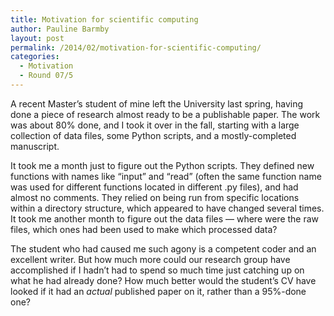 ```yaml
---
title: Motivation for scientific computing
author: Pauline Barmby
layout: post
permalink: /2014/02/motivation-for-scientific-computing/
categories:
  - Motivation
  - Round 07/5
---
```

A recent Master&#8217;s student of mine left the University last spring, having done a piece of research almost ready to be a publishable paper. The work was about 80% done, and I took it over in the fall, starting with a large collection of data files, some Python scripts, and a mostly-completed manuscript.

It took me a month just to figure out the Python scripts. They defined new functions with names like &#8220;input&#8221; and &#8220;read&#8221; (often the same function name was used for different functions located in different .py files), and had almost no comments. They relied on being run from specific locations within a directory structure, which appeared to have changed several times. It took me another month to figure out the data files &#8212; where were the raw files, which ones had been used to make which processed data?

The student who had caused me such agony is a competent coder and an excellent writer. But how much more could our research group have accomplished if I hadn&#8217;t had to spend so much time just catching up on what he had already done? How much better would the student&#8217;s CV have looked if it had an *actual* published paper on it, rather than a 95%-done one?

&nbsp;